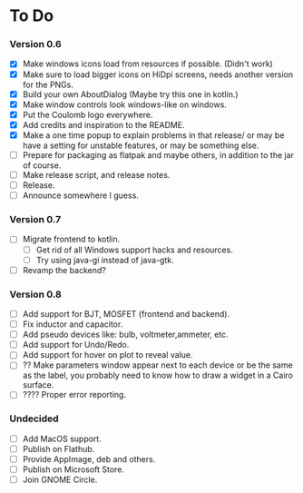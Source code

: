 # To Do
### Version 0.6
- [X] Make windows icons load from resources if possible. (Didn't work)
- [X] Make sure to load bigger icons on HiDpi screens, needs another version for the PNGs.
- [X] Build your own AboutDialog (Maybe try this one in kotlin.)
- [X] Make window controls look windows-like on windows.
- [X] Put the Coulomb logo everywhere.
- [X] Add credits and inspiration to the README.
- [X] Make a one time popup to explain problems in that release/ or may be have a setting for unstable features, or may be something else.
- [ ] Prepare for packaging as flatpak and maybe others, in addition to the jar of course.
- [ ] Make release script, and release notes.
- [ ] Release.
- [ ] Announce somewhere I guess.

### Version 0.7
- [ ] Migrate frontend to kotlin.
    - [ ] Get rid of all Windows support hacks and resources.
    - [ ] Try using java-gi instead of java-gtk.
- [ ] Revamp the backend?

### Version 0.8
- [ ] Add support for BJT, MOSFET (frontend and backend).
- [ ] Fix inductor and capacitor.
- [ ] Add pseudo devices like: bulb, voltmeter,ammeter, etc.
- [ ] Add support for Undo/Redo.
- [ ] Add support for hover on plot to reveal value.
- [ ] ?? Make parameters window appear next to each device or be the same as the label, you probably need to know how to draw a widget in a Cairo surface.
- [ ] ???? Proper error reporting.

### Undecided
- [ ] Add MacOS support.
- [ ] Publish on Flathub.
- [ ] Provide AppImage, deb and others.
- [ ] Publish on Microsoft Store.
- [ ] Join GNOME Circle.